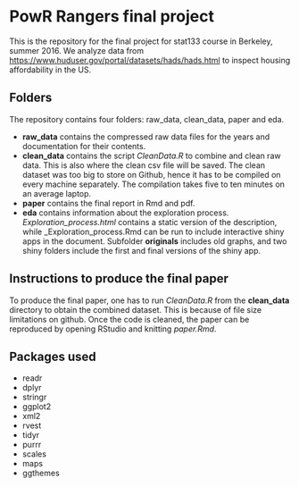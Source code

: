# PowR Rangers final project

This is the repository for the final project for stat133 course in Berkeley, summer 2016. We analyze data from https://www.huduser.gov/portal/datasets/hads/hads.html to inspect housing affordability in the US. 

## Folders

The repository contains four folders: raw_data, clean_data, paper and eda. 
- **raw_data** contains the compressed raw data files for the years and documentation for their contents.
- **clean_data** contains the script _CleanData.R_ to combine and clean raw data. This is also where the clean csv file will be saved. The clean dataset was too big to store on Github, hence it has to be compiled on every machine separately. The compilation takes five to ten minutes on an average laptop.
- **paper** contains the final report in Rmd and pdf.
- **eda** contains information about the exploration process. _Exploration_process.html_ contains a static version of the description, while _Exploration_process.Rmd can be run to include interactive shiny apps in the document. Subfolder **originals** includes old graphs, and two shiny folders include the first and final versions of the shiny app.


## Instructions to produce the final paper

To produce the final paper, one has to run _CleanData.R_ from the **clean_data** directory to obtain the combined dataset. This is because of file size limitations on github. Once the code is cleaned, the paper can be reproduced by opening RStudio and knitting _paper.Rmd_.

## Packages used
- readr
- dplyr
- stringr
- ggplot2
- xml2
- rvest
- tidyr
- purrr
- scales
- maps
- ggthemes
